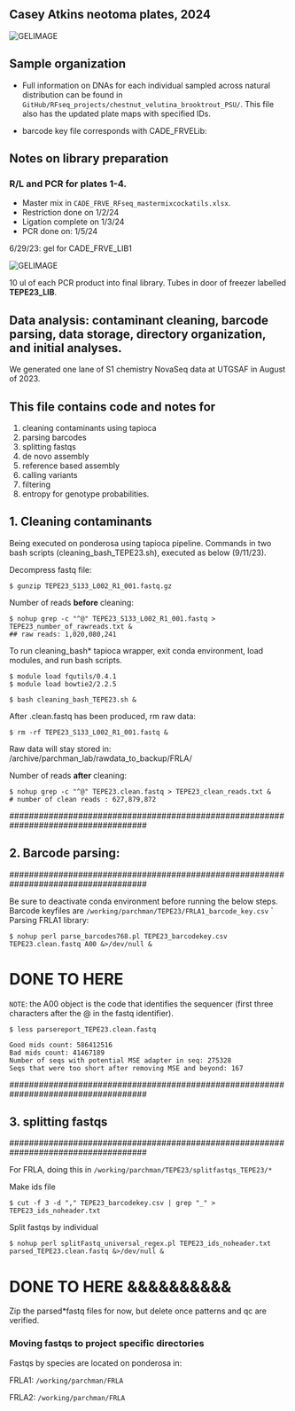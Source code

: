 
## Casey Atkins neotoma plates, 2024


 ![GELIMAGE](md_images/plate_setup.jpg)

## Sample organization
- Full information on DNAs for each individual sampled across natural distribution can be found in `GitHub/RFseq_projects/chestnut_velutina_brooktrout_PSU/`. This file also has the updated plate maps with specified IDs.

- barcode key file corresponds with CADE_FRVELib:


## Notes on library preparation


### R/L and PCR for plates 1-4. 

- Master mix in `CADE_FRVE_RFseq_mastermixcockatils.xlsx`.
- Restriction done on 1/2/24
- Ligation complete on 1/3/24
- PCR done on: 1/5/24

6/29/23: gel for CADE_FRVE_LIB1
 
![GELIMAGE](md_images/TEPE23_LIB1_GEL.jpg)

10 ul of each PCR product into final library. Tubes in door of freezer labelled **TEPE23_LIB**.


## Data analysis: contaminant cleaning, barcode parsing, data storage, directory organization, and initial analyses.

We generated one lane of S1 chemistry NovaSeq data at UTGSAF in August of 2023. 


## This file contains code and notes for
1) cleaning contaminants using tapioca
2) parsing barcodes
3) splitting fastqs 
4) de novo assembly
5) reference based assembly
6) calling variants
7) filtering
8) entropy for genotype probabilities.

## 1. Cleaning contaminants

Being executed on ponderosa using tapioca pipeline. Commands in two bash scripts (cleaning_bash_TEPE23.sh), executed as below (9/11/23).

Decompress fastq file:

    $ gunzip TEPE23_S133_L002_R1_001.fastq.gz

Number of reads **before** cleaning:

    $ nohup grep -c "^@" TEPE23_S133_L002_R1_001.fastq > TEPE23_number_of_rawreads.txt &
    ## raw reads: 1,020,080,241

To run cleaning_bash* tapioca wrapper, exit conda environment, load modules, and run bash scripts.

    $ module load fqutils/0.4.1
    $ module load bowtie2/2.2.5
    
    $ bash cleaning_bash_TEPE23.sh &


After .clean.fastq has been produced, rm raw data:

    $ rm -rf TEPE23_S133_L002_R1_001.fastq &



Raw data will stay stored in: /archive/parchman_lab/rawdata_to_backup/FRLA/

Number of reads **after** cleaning:


    $ nohup grep -c "^@" TEPE23.clean.fastq > TEPE23_clean_reads.txt &
    # number of clean reads : 627,879,872

####################################################################################
## 2. Barcode parsing:
####################################################################################

Be sure to deactivate conda environment before running the below steps. Barcode keyfiles are `/working/parchman/TEPE23/FRLA1_barcode_key.csv`
`
Parsing FRLA1 library:

    $ nohup perl parse_barcodes768.pl TEPE23_barcodekey.csv TEPE23.clean.fastq A00 &>/dev/null &



# DONE TO HERE
`NOTE`: the A00 object is the code that identifies the sequencer (first three characters after the @ in the fastq identifier).

    $ less parsereport_TEPE23.clean.fastq

    Good mids count: 586412516
    Bad mids count: 41467189
    Number of seqs with potential MSE adapter in seq: 275328
    Seqs that were too short after removing MSE and beyond: 167


####################################################################################
## 3. splitting fastqs
####################################################################################

For FRLA, doing this in `/working/parchman/TEPE23/splitfastqs_TEPE23/*`

Make ids file

    $ cut -f 3 -d "," TEPE23_barcodekey.csv | grep "_" > TEPE23_ids_noheader.txt


Split fastqs by individual

    $ nohup perl splitFastq_universal_regex.pl TEPE23_ids_noheader.txt parsed_TEPE23.clean.fastq &>/dev/null &



# DONE TO HERE &&&&&&&&&&


Zip the parsed*fastq files for now, but delete once patterns and qc are verified.

### Moving fastqs to project specific directories

Fastqs by species are located on ponderosa in:

FRLA1:
`/working/parchman/FRLA`

FRLA2:
`/working/parchman/FRLA`

